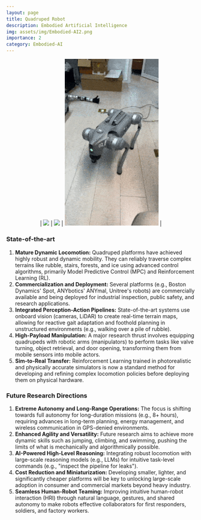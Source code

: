 ```yaml
---
layout: page
title: Quadruped Robot
description: Embodied Artificial Intelligence 
img: assets/img/Embodied-AI2.png
importance: 2
category: Embodied-AI
---
```


<div align="center">

| <img src="/assets/img/images/videos/Go2-1.gif" width="250"  /> | <img src="/assets/img/images/videos/Go2-2.gif" width="250"  /> | <img src="/assets/img/images/videos/Go2-3.gif" width="250"  /> | 

</div>

### **State-of-the-art**

1.  **Mature Dynamic Locomotion:** Quadruped platforms have achieved highly robust and dynamic mobility. They can reliably traverse complex terrains like rubble, stairs, forests, and ice using advanced control algorithms, primarily Model Predictive Control (MPC) and Reinforcement Learning (RL).
2.  **Commercialization and Deployment:** Several platforms (e.g., Boston Dynamics' Spot, ANYbotics' ANYmal, Unitree's robots) are commercially available and being deployed for industrial inspection, public safety, and research applications.
3.  **Integrated Perception-Action Pipelines:** State-of-the-art systems use onboard vision (cameras, LiDAR) to create real-time terrain maps, allowing for reactive gait adaptation and foothold planning in unstructured environments (e.g., walking over a pile of rubble).
4.  **High-Payload Manipulation:** A major research thrust involves equipping quadrupeds with robotic arms (manipulators) to perform tasks like valve turning, object retrieval, and door opening, transforming them from mobile sensors into mobile actors.
5.  **Sim-to-Real Transfer:** Reinforcement Learning trained in photorealistic and physically accurate simulators is now a standard method for developing and refining complex locomotion policies before deploying them on physical hardware.

### **Future Research Directions**

1.  **Extreme Autonomy and Long-Range Operations:** The focus is shifting towards full autonomy for long-duration missions (e.g., 8+ hours), requiring advances in long-term planning, energy management, and wireless communication in GPS-denied environments.
2.  **Enhanced Agility and Versatility:** Future research aims to achieve more dynamic skills such as jumping, climbing, and swimming, pushing the limits of what is mechanically and algorithmically possible.
3.  **AI-Powered High-Level Reasoning:** Integrating robust locomotion with large-scale reasoning models (e.g., LLMs) for intuitive task-level commands (e.g., "inspect the pipeline for leaks").
4.  **Cost Reduction and Miniaturization:** Developing smaller, lighter, and significantly cheaper platforms will be key to unlocking large-scale adoption in consumer and commercial markets beyond heavy industry.
5.  **Seamless Human-Robot Teaming:** Improving intuitive human-robot interaction (HRI) through natural language, gestures, and shared autonomy to make robots effective collaborators for first responders, soldiers, and factory workers.


